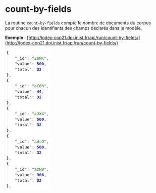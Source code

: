 # count-by-fields

La routine `count-by-fields` compte le nombre de documents du corpus pour chacun des identifiants des champs déclarés dans le modèle.

**Exemple** : [http://lodex-cop21.dpi.inist.fr/api/run/count-by-fields/](http://lodex-cop21.dpi.inist.fr/api/run/count-by-fields/)

![Résultat JSON de la routine count-by-fields](/assets/RoutineCountByFields.png)
